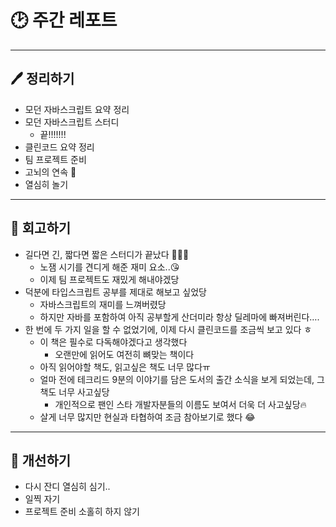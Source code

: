 # 🕑 주간 레포트

---

## 🖊 정리하기

- 모던 자바스크립트 요약 정리
- 모던 자바스크립트 스터디
    - 끝!!!!!!!
- 클린코드 요약 정리
- 팀 프로젝트 준비
- 고뇌의 연속 🫠
- 열심히 놀기

---

## 💭 회고하기

- 길다면 긴, 짧다면 짧은 스터디가 끝났다 👏👏👏
    - 노잼 시기를 견디게 해준 재미 요소..😘
    - 이제 팀 프로젝트도 재밌게 해내야겠당
- 덕분에 타입스크립트 공부를 제대로 해보고 싶었당
    - 자바스크립트의 재미를 느껴버렸당
    - 하지만 자바를 포함하여 아직 공부할게 산더미라 항상 딜레마에 빠져버린다….
- 한 번에 두 가지 일을 할 수 없었기에, 이제 다시 클린코드를 조금씩 보고 있다 ㅎ
    - 이 책은 필수로 다독해야겠다고 생각했다
        - 오랜만에 읽어도 여전히 뼈맞는 책이다
    - 아직 읽어야할 책도, 읽고싶은 책도 너무 많다ㅠ
    - 얼마 전에 테크리드 9분의 이야기를 담은 도서의 출간 소식을 보게 되었는데, 그 책도 너무 사고싶당
        - 개인적으로 팬인 스타 개발자분들의 이름도 보여서 더욱 더 사고싶당🔥
    - 살게 너무 많지만 현실과 타협하여 조금 참아보기로 했다 😂

---

## 🥊 개선하기

- 다시 잔디 열심히 심기..
- 일찍 자기
- 프로젝트 준비 소홀히 하지 않기
